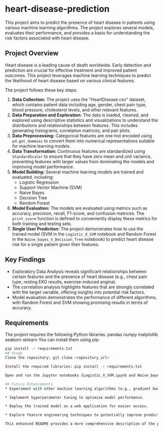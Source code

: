 # heart-disease-prediction
This project aims to predict the presence of heart disease in patients using various machine learning algorithms.  The project explores several models, evaluates their performance, and provides a basis for understanding the risk factors associated with heart disease.

## Project Overview

Heart disease is a leading cause of death worldwide. Early detection and prediction are crucial for effective treatment and improved patient outcomes. This project leverages machine learning techniques to predict the likelihood of heart disease based on various clinical features.

The project follows these key steps:

1. **Data Collection:**  The project uses the "HeartDisease.csv" dataset, which contains patient data including age, gender, chest pain type, blood pressure, cholesterol levels, and other relevant features.
2. **Data Preparation and Exploration:** The data is loaded, cleaned, and explored using descriptive statistics and visualizations to understand the distributions and relationships between features.  This includes generating histograms, correlation matrices, and pair plots.
3. **Data Preprocessing:** Categorical features are one-hot encoded using `pd.get_dummies` to convert them into numerical representations suitable for machine learning models.
4. **Data Transformation:** Continuous features are standardized using `StandardScaler` to ensure that they have zero mean and unit variance, preventing features with larger values from dominating the models and improving model performance.
5. **Model Building:**  Several machine learning models are trained and evaluated, including:
    - Logistic Regression
    - Support Vector Machine (SVM)
    - Naive Bayes
    - Decision Tree
    - Random Forest
6. **Model Evaluation:**  The models are evaluated using metrics such as accuracy, precision, recall, F1-score, and confusion matrices. The `print_score` function is defined to conveniently display these metrics for both training and testing sets.
7. **Single User Prediction:** The project demonstrates how to use the trained model (SVM in the `Logistic_X_SVM` notebook and Random Forest in the `Naive_bayes_X_Decision_Tree` notebook) to predict heart disease risk for a single patient given their features.

## Key Findings

* Exploratory Data Analysis reveals significant relationships between certain features and the presence of heart disease (e.g., chest pain type, resting EKG results, exercise-induced angina).
* The correlation analysis highlights features that are strongly correlated with the target variable, offering insights into potential risk factors.
* Model evaluation demonstrates the performance of different algorithms, with Random Forest and SVM showing promising results in terms of accuracy.

## Requirements

The project requires the following Python libraries:
pandas
numpy
matplotlib
seaborn
sklearn
You can install them using pip:
```bash
pip install -r requirements.txt
## Usage
Clone the repository: git clone <repository_url>

Install the required libraries: pip install -r requirements.txt

Open and run the Jupyter notebooks (Logistic_X_SVM.ipynb and Naive_bayes_X_Decision_Tree.ipynb) to explore the data analysis, model training, and evaluation process.

## Future Enhancements
* Experiment with other machine learning algorithms (e.g., gradient boosting, neural networks).

* Implement hyperparameter tuning to optimize model performance.

* Deploy the trained model as a web application for easier access.

* Explore feature engineering techniques to potentially improve predictive accuracy.

This enhanced README provides a more comprehensive description of the project, its methodology, findings, and potential future directions
